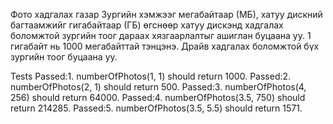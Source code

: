 Фото хадгалах газар 
Зургийн хэмжээг мегабайтаар (МБ), хатуу дискний багтаамжийг гигабайтаар (ГБ) өгснөөр хатуу дискэнд хадгалах боломжтой зургийн тоог дараах хязгаарлалтыг ашиглан буцаана уу. 
1 гигабайт нь 1000 мегабайттай тэнцэнэ. 
Драйв хадгалах боломжтой бүх зургийн тоог буцаана уу.

Tests
Passed:1. numberOfPhotos(1, 1) should return 1000.
Passed:2. numberOfPhotos(2, 1) should return 500.
Passed:3. numberOfPhotos(4, 256) should return 64000.
Passed:4. numberOfPhotos(3.5, 750) should return 214285.
Passed:5. numberOfPhotos(3.5, 5.5) should return 1571.